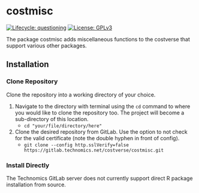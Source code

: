
<!-- README.md is generated from README.Rmd. Please edit that file -->

# costmisc

<!-- badges: start -->

[![Lifecycle:
questioning](https://img.shields.io/badge/lifecycle-questioning-blue.svg)](https://www.tidyverse.org/lifecycle/#questioning)
[![License:
GPLv3](https://img.shields.io/badge/License-GPLv3-blue.svg)](https://opensource.org/licenses/GPL-3.0)
<!-- badges: end -->

The package costmisc adds miscellaneous functions to the costverse that
support various other packages.

## Installation

### Clone Repository

Clone the repository into a working directory of your choice.

1.  Navigate to the directory with terminal using the `cd` command to
    where you would like to clone the repository too. The project will
    become a sub-directory of this location.
      - `cd "your/file/directory/here"`
2.  Clone the desired repository from GitLab. Use the option to not
    check for the valid certificate (note the double hyphen in front of
    config).
      - `git clone --config http.sslVerify=false
        https://gitlab.technomics.net/costverse/costmisc.git`

### Install Directly

The Technomics GitLab server does not currently support direct R package
installation from source.
